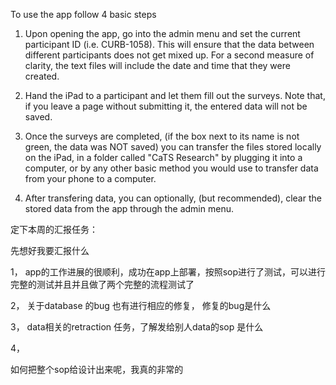 To use the app follow 4 basic steps

1. Upon opening the app, go into the admin menu and set the current participant ID (i.e. CURB-1058). This will ensure that the data between different participants does not get mixed up. For a second measure of clarity, the text files will include the date and time that they were created. 

2. Hand the iPad to a participant and let them fill out the surveys. Note that, if you leave a page without submitting it, the entered data will not be saved.

3. Once the surveys are completed, (if the box next to its name is not green, the data was NOT saved) you can transfer the files stored locally on the iPad, in a folder called "CaTS Research" by plugging it into a computer, or by any other basic method you would use to transfer data from your phone to a computer.  

4. After transfering data, you can optionally, (but recommended), clear the stored data from the app through the admin menu. 






定下本周的汇报任务： 


先想好我要汇报什么

1， app的工作进展的很顺利，成功在app上部署，按照sop进行了测试，可以进行完整的测试并且并且做了两个完整的流程测试了

2， 关于database 的bug 也有进行相应的修复， 修复的bug是什么

3， data相关的retraction 任务，了解发给别人data的sop 是什么

4，



如何把整个sop给设计出来呢，我真的非常的